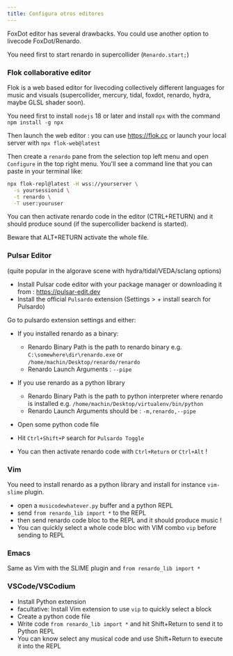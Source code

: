 ```yaml
---
title: Configura otros editores
---
```


FoxDot editor has several drawbacks. You could use another option to livecode FoxDot/Renardo.

You need first to start renardo in supercollider (`Renardo.start;`)

### Flok collaborative editor

Flok is a web based editor for livecoding collectively different languages for music and visuals (supercollider, mercury, tidal, foxdot, renardo, hydra, maybe GLSL shader soon).

You need first to install `nodejs` 18 or later and install `npx` with the command `npm install -g npx`

Then launch the web editor : you can use https://flok.cc or launch your local server with `npx flok-web@latest`

Then create a `renardo` pane from the selection top left menu and open `Configure` in the top right menu. You'll see a command line that you can paste in your terminal like:

```sh
npx flok-repl@latest -H wss://yourserver \
  -s yoursessionid \
  -t renardo \
  -T user:youruser
```

You can then activate renardo code in the editor (CTRL+RETURN) and it should produce sound (if the supercollider backend is started).

Beware that ALT+RETURN activate the whole file.

### Pulsar Editor

(quite popular in the algorave scene with hydra/tidal/VEDA/sclang options)

- Install Pulsar code editor with your package manager or downloading it from : https://pulsar-edit.dev
- Install the official `Pulsardo` extension (Settings > + install search for Pulsardo)

Go to pulsardo extension settings and either:

- If you installed renardo as a binary:
    - Renardo Binary Path is the path to renardo binary e.g. `C:\somewhere\dir\renardo.exe` or `/home/machin/Desktop/renardo/renardo`
    - Renardo Launch Arguments : `--pipe`

- If you use renardo as a python library
    - Renardo Binary Path is the path to python interpreter where renardo is installed e.g. `/home/machin/Desktop/virtualenv/bin/python`
    - Renardo Launch Arguments should be : `-m,renardo,--pipe`

- Open some python code file
- Hit `Ctrl+Shift+P` search for `Pulsardo Toggle`
- You can then activate renardo code with `Ctrl+Return` or `Ctrl+Alt` !

### Vim

You need to install renardo as a python library and install for instance `vim-slime` plugin.

- open a `musicodewhatever.py` buffer and a python REPL
- send `from renardo_lib import *` to the REPL
- then send renardo code bloc to the REPL and it should produce music !
- You can quickly select a whole code bloc with VIM combo `vip` before sending to REPL

### Emacs

Same as Vim with the SLIME plugin and `from renardo_lib import *`

### VSCode/VSCodium

- Install Python extension
- facultative: Install Vim extension to use `vip` to quickly select a block
- Create a python code file
- Write code `from renardo_lib import *` and hit Shift+Return to send it to Python REPL
- You can know select any musical code and use Shift+Return to execute it into the REPL


